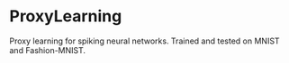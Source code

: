 # ProxyLearning
Proxy learning for spiking neural networks.
Trained and tested on MNIST and Fashion-MNIST.
